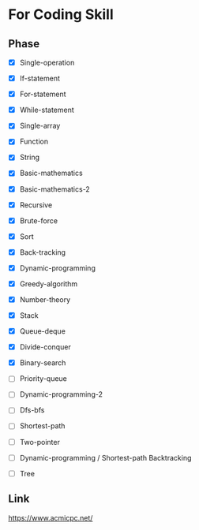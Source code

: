 # For Coding Skill

## Phase

- [x] Single-operation

- [X] If-statement

- [X] For-statement

- [X] While-statement

- [X] Single-array

- [X] Function

- [X] String

- [X] Basic-mathematics

- [X] Basic-mathematics-2

- [X] Recursive

- [X] Brute-force

- [X] Sort

- [X] Back-tracking

- [X] Dynamic-programming

- [X] Greedy-algorithm

- [X] Number-theory

- [X] Stack

- [X] Queue-deque

- [X] Divide-conquer

- [X] Binary-search

- [ ] Priority-queue

- [ ] Dynamic-programming-2

- [ ] Dfs-bfs

- [ ] Shortest-path

- [ ] Two-pointer

- [ ] Dynamic-programming / Shortest-path Backtracking

- [ ] Tree

## Link

https://www.acmicpc.net/
